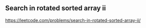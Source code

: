 ## Search in rotated sorted array ii
https://leetcode.com/problems/search-in-rotated-sorted-array-ii/
